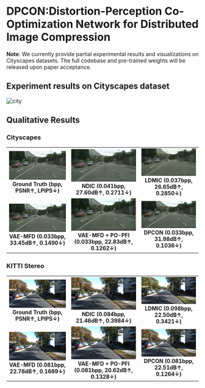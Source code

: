  # DPCON:Distortion-Perception Co-Optimization Network for Distributed Image Compression

**Note**: We currently provide partial experimental results and visualizations on Cityscapes datasets. The full codebase and pre-trained weights will be released upon paper acceptance.
## Experiment results on Cityscapes dataset
![city](https://github.com/user-attachments/assets/69f4879f-bcbc-4d8f-a489-1a008717560c)
## Qualitative Results
### Cityscapes
<table align="center">
  <tr>
    <td align="center"><img src="images/c_6.png" width="200"><br><b>Ground Truth (bpp, PSNR&#8593, LPIPS&#8595)</b></td>
    <td align="center"><img src="images/c_ndic_6.png" width="200"><br><b>NDIC (0.041bpp, 27.60dB&#8593,   0.2711&#8595)</b></td>
    <td align="center"><img src="images/c_ldmic_6.png" width="200"><br><b>LDMIC (0.037bpp, 26.65dB&#8593, 0.2850&#8595)</b></td>
  </tr>
  <tr>
    <td align="center"><img src="images/c_LD_6.png" width="200"><br><b>VAE-MFD (0.033bpp, 33.45dB&#8593, 0.1490&#8595)</b></td>
    <td align="center"><img src="images/c_LP_6.png" width="200"><br><b>VAE-MFD + PO-PFI (0.033bpp, 22.83dB&#8593, 0.1262&#8595)</b></td>
    <td align="center"><img src="images/c_alpha_6.png" width="200"><br><b>DPCON (0.033bpp, 31.98dB&#8593, 0.1036&#8595)</b></td>
  </tr>
</table>

### KITTI Stereo
<table align="center">
  <tr>
    <td align="center"><img src="images/k_495.png" width="200"><br><b>Ground Truth (bpp, PSNR&#8593, LPIPS&#8595)</b></td>
    <td align="center"><img src="images/k_ndic_495.png" width="200"><br><b>NDIC (0.084bpp, 21.46dB&#8593, 0.3984&#8595)</b></td>
    <td align="center"><img src="images/k_ldmic_495.png" width="200"><br><b>LDMIC (0.098bpp, 22.50dB&#8593, 0.3421&#8595)</b></td>
  </tr>
  <tr>
    <td align="center"><img src="images/k_LD_495.png" width="200"><br><b>VAE-MFD (0.081bpp, 22.78dB&#8593, 0.1689&#8595)</b></td>
    <td align="center"><img src="images/k_LP_495.png" width="200"><br><b>VAE-MFD + PO-PFI (0.081bpp, 20.62dB&#8593, 0.1328&#8595)</b></td>
    <td align="center"><img src="images/k_alpha_495.png" width="200"><br><b>DPCON (0.081bpp, 22.51dB&#8593, 0.1264&#8595)</b></td>
  </tr>
</table>







